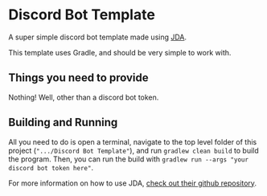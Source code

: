# Discord Bot Template

A super simple discord bot template made using [JDA][1].

This template uses Gradle, and should be very simple to work with.

## Things you need to provide

Nothing! Well, other than a discord bot token.

## Building and Running

All you need to do is open a terminal, navigate to the top level folder of this project (`".../Discord Bot Template"`),
and run `gradlew clean build` to build the program. Then, you can run the build with
`gradlew run --args "your discord bot token here"`.

For more information on how to use JDA, [check out their github repository][1].

[1]: https://github.com/DV8FromTheWorld/JDA
